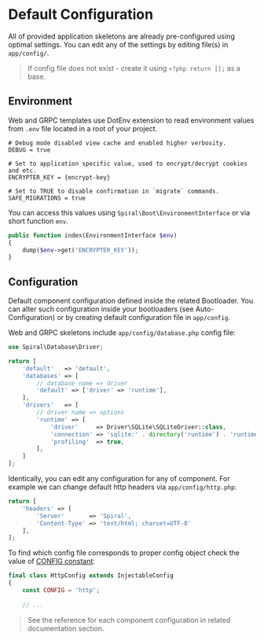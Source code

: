 # Default Configuration
All of provided application skeletons are already pre-configured using optimal settings. You can edit any of the settings
by editing file(s) in `app/config/`.

> If config file does not exist - create it using `<?php return [];` as a base.

## Environment
Web and GRPC templates use DotEnv extension to read environment values from `.env` file located in a root of your project.

```dotenv
# Debug mode disabled view cache and enabled higher verbosity.
DEBUG = true

# Set to application specific value, used to encrypt/decrypt cookies and etc.
ENCRYPTER_KEY = {encrypt-key}

# Set to TRUE to disable confirmation in `migrate` commands.
SAFE_MIGRATIONS = true
```

You can access this values using `Spiral\Boot\EnvironmentInterface` or via short function `env`.

```php
public function index(EnvironmentInterface $env)
{
    dump($env->get('ENCRYPTER_KEY'));
}
```

## Configuration
Default component configuration defined inside the related Bootloader. You can alter such configuration inside your 
bootloaders (see Auto-Configuration) or by creating default configuration file in `app/config`.

Web and GRPC skeletons include `app/config/database.php` config file:

```php
use Spiral\Database\Driver;

return [
    'default'   => 'default',
    'databases' => [
        // database name => driver
        'default' => ['driver' => 'runtime'],
    ],
    'drivers'   => [
        // driver name => options
        'runtime' => [
            'driver'     => Driver\SQLite\SQLiteDriver::class,
            'connection' => 'sqlite:' . directory('runtime') . 'runtime.db',
            'profiling'  => true,
        ],
    ]
];
```

Identically, you can edit any configuration for any of component. For example we can change default http headers 
via `app/config/http.php`:

```php
return [
    'headers' => [
        'Server'       => 'Spiral',
        'Content-Type' => 'text/html; charset=UTF-8'
    ],
];
```

To find which config file corresponds to proper config object check the value of [CONFIG constant](https://github.com/spiral/http/blob/master/src/Config/HttpConfig.php):

```php
final class HttpConfig extends InjectableConfig
{
    const CONFIG = 'http';
    
    // ...
```

> See the reference for each component configuration in related documentation section. 
